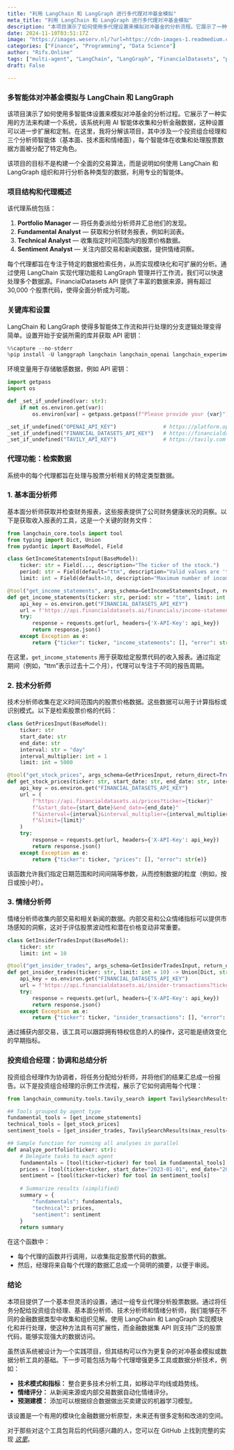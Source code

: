 ```yaml
---
title: "利用 LangChain 和 LangGraph 进行多代理对冲基金模拟"
meta_title: "利用 LangChain 和 LangGraph 进行多代理对冲基金模拟"
description: "本项目演示了如何使用多代理设置来模拟对冲基金的分析流程。它展示了一种实用的方法来..."
date: 2024-11-10T03:51:17Z
image: "https://images.weserv.nl/?url=https://cdn-images-1.readmedium.com/v2/resize:fit:800/1*i8wneK22YezD7zOhPKvZfg.png"
categories: ["Finance", "Programming", "Data Science"]
author: "Rifx.Online"
tags: ["multi-agent", "LangChain", "LangGraph", "FinancialDatasets", "predictive"]
draft: False

---
```


### 多智能体对冲基金模拟与 LangChain 和 LangGraph



该项目演示了如何使用多智能体设置来模拟对冲基金的分析过程。它展示了一种实用的方法来构建一个系统，该系统利用 AI 智能体收集和分析金融数据，这种设置可以进一步扩展和定制。在这里，我将分解该项目，其中涉及一个投资组合经理和三个分析师智能体（基本面、技术面和情绪面），每个智能体在收集和处理股票数据方面被分配了特定角色。

该项目的目标不是构建一个全面的交易算法，而是说明如何使用 LangChain 和 LangGraph 组织和并行分析各种类型的数据，利用专业的智能体。

### 项目结构和代理概述

该代理系统包括：

1. **Portfolio Manager** — 将任务委派给分析师并汇总他们的发现。
2. **Fundamental Analyst** — 获取和分析财务报表，例如利润表。
3. **Technical Analyst** — 收集指定时间范围内的股票价格数据。
4. **Sentiment Analyst** — 关注内部交易和新闻数据，提供情绪洞察。

每个代理都旨在专注于特定的数据检索任务，从而实现模块化和可扩展的分析。通过使用 LangChain 实现代理功能和 LangGraph 管理并行工作流，我们可以快速处理多个数据源。FinancialDatasets API 提供了丰富的数据来源，拥有超过 30,000 个股票代码，使得全面分析成为可能。

### 关键库和设置

LangChain 和 LangGraph 使得多智能体工作流和并行处理的分支逻辑处理变得简单。设置开始于安装所需的库并获取 API 密钥：

```python
%%capture --no-stderr
%pip install -U langgraph langchain langchain_openai langchain_experimental langsmith pandas
```
环境变量用于存储敏感数据，例如 API 密钥：

```python
import getpass
import os

def _set_if_undefined(var: str):
    if not os.environ.get(var):
        os.environ[var] = getpass.getpass(f"Please provide your {var}")

_set_if_undefined("OPENAI_API_KEY")               # https://platform.openai.com
_set_if_undefined("FINANCIAL_DATASETS_API_KEY")   # https://financialdatasets.ai
_set_if_undefined("TAVILY_API_KEY")               # https://tavily.com
```

### 代理功能：检索数据

系统中的每个代理都旨在处理与股票分析相关的特定类型数据。

### 1\. 基本面分析师

基本面分析师获取并检查财务报表，这些报表提供了公司财务健康状况的洞察。以下是获取收入报表的工具，这是一个关键的财务文件：

```python
from langchain_core.tools import tool
from typing import Dict, Union
from pydantic import BaseModel, Field

class GetIncomeStatementsInput(BaseModel):
    ticker: str = Field(..., description="The ticker of the stock.")
    period: str = Field(default="ttm", description="Valid values are 'ttm', 'quarterly', or 'annual'.")
    limit: int = Field(default=10, description="Maximum number of income statements to return.")

@tool("get_income_statements", args_schema=GetIncomeStatementsInput, return_direct=True)
def get_income_statements(ticker: str, period: str = "ttm", limit: int = 10) -> Union[Dict, str]:
    api_key = os.environ.get("FINANCIAL_DATASETS_API_KEY")
    url = f'https://api.financialdatasets.ai/financials/income-statements?ticker={ticker}&period={period}&limit={limit}'
    try:
        response = requests.get(url, headers={'X-API-Key': api_key})
        return response.json()
    except Exception as e:
        return {"ticker": ticker, "income_statements": [], "error": str(e)}
```
在这里，`get_income_statements` 用于获取给定股票代码的收入报表。通过指定期间（例如，“ttm”表示过去十二个月），代理可以专注于不同的报告周期。

### 2\. 技术分析师

技术分析师收集在定义时间范围内的股票价格数据。这些数据可以用于计算指标或识别模式。以下是检索股票价格的代码：

```python
class GetPricesInput(BaseModel):
    ticker: str
    start_date: str
    end_date: str
    interval: str = "day"
    interval_multiplier: int = 1
    limit: int = 5000

@tool("get_stock_prices", args_schema=GetPricesInput, return_direct=True)
def get_stock_prices(ticker: str, start_date: str, end_date: str, interval: str, interval_multiplier: int = 1, limit: int = 5000) -> Union[Dict, str]:
    api_key = os.environ.get("FINANCIAL_DATASETS_API_KEY")
    url = (
        f"https://api.financialdatasets.ai/prices?ticker={ticker}"
        f"&start_date={start_date}&end_date={end_date}"
        f"&interval={interval}&interval_multiplier={interval_multiplier}"
        f"&limit={limit}"
    )
    try:
        response = requests.get(url, headers={'X-API-Key': api_key})
        return response.json()
    except Exception as e:
        return {"ticker": ticker, "prices": [], "error": str(e)}
```
该函数允许我们指定日期范围和时间间隔等参数，从而控制数据的粒度（例如，按日或按小时）。

### 3\. 情绪分析师

情绪分析师收集内部交易和相关新闻的数据。内部交易和公众情绪指标可以提供市场感知的洞察，这对于评估股票波动性和潜在价格变动非常重要。

```python
class GetInsiderTradesInput(BaseModel):
    ticker: str
    limit: int = 10

@tool("get_insider_trades", args_schema=GetInsiderTradesInput, return_direct=True)
def get_insider_trades(ticker: str, limit: int = 10) -> Union[Dict, str]:
    api_key = os.environ.get("FINANCIAL_DATASETS_API_KEY")
    url = f'https://api.financialdatasets.ai/insider-transactions?ticker={ticker}&limit={limit}'
    try:
        response = requests.get(url, headers={'X-API-Key': api_key})
        return response.json()
    except Exception as e:
        return {"ticker": ticker, "insider_transactions": [], "error": str(e)}
```
通过捕获内部交易，该工具可以跟踪拥有特权信息的人的操作，这可能是绩效变化的早期指标。

### 投资组合经理：协调和总结分析

投资组合经理作为协调者，将任务分配给分析师，并将他们的结果汇总成一份报告。以下是投资组合经理的示例工作流程，展示了它如何调用每个代理：

```python
from langchain_community.tools.tavily_search import TavilySearchResults

## Tools grouped by agent type
fundamental_tools = [get_income_statements]
technical_tools = [get_stock_prices]
sentiment_tools = [get_insider_trades, TavilySearchResults(max_results=5)]

## Sample function for running all analyses in parallel
def analyze_portfolio(ticker: str):
    # Delegate tasks to each agent
    fundamentals = [tool(ticker=ticker) for tool in fundamental_tools]
    prices = [tool(ticker=ticker, start_date="2023-01-01", end_date="2023-12-31") for tool in technical_tools]
    sentiment = [tool(ticker=ticker) for tool in sentiment_tools]
    
    # Summarize results (simplified)
    summary = {
        "fundamentals": fundamentals,
        "technical": prices,
        "sentiment": sentiment
    }
    return summary
```
在这个函数中：

* 每个代理的函数并行调用，以收集指定股票代码的数据。
* 然后，经理将来自每个代理的数据汇总成一个简明的摘要，以便于审阅。

### 结论

本项目提供了一个基本但灵活的设置，通过一组专业代理分析股票数据。通过将任务分配给投资组合经理、基本面分析师、技术分析师和情绪分析师，我们能够在不同的金融数据类型中收集和组织见解。使用 LangChain 和 LangGraph 实现模块化和并行处理，使这种方法具有可扩展性，而金融数据集 API 则支持广泛的股票代码，能够实现强大的数据访问。

虽然该系统被设计为一个实践项目，但其结构可以作为更复杂的对冲基金模拟或数据分析工具的基础。下一步可能包括为每个代理增强更多工具或数据分析技术，例如：

* **技术模式和指标：** 整合更多技术分析工具，如移动平均线或趋势线。
* **情绪评分：** 从新闻来源或内部交易数据自动化情绪评分。
* **预测建模：** 添加可以根据综合数据做出买卖建议的机器学习模型。

该设置是一个有用的模块化金融数据分析原型，未来还有很多定制和改进的空间。

对于那些对这个工具包背后的代码感兴趣的人，您可以在 GitHub 上找到完整的实现 [*这里*](https://github.com/shaikhmubin02/ai-hedge-fund)。


